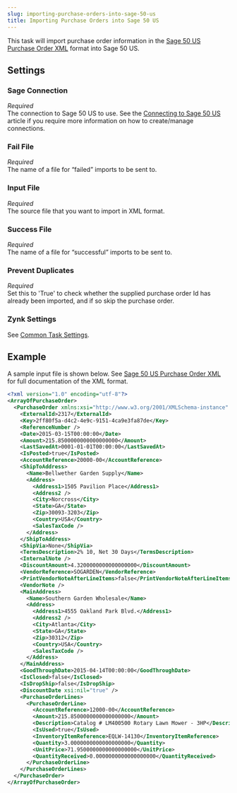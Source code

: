```yaml
---
slug: importing-purchase-orders-into-sage-50-us
title: Importing Purchase Orders into Sage 50 US
---
```

This task will import purchase order information in the [Sage 50 US Purchase Order XML](sage-50-us-purchase-order-xml) format into Sage 50 US.

## Settings
### Sage Connection
_Required_  
The connection to Sage 50 US to use. See the [Connecting to Sage 50 US](connecting-to-sage-50-us) article if you require more information on how to create/manage connections.

### Fail File
_Required_  
The name of a file for “failed” imports to be sent to.

### Input File
_Required_  
The source file that you want to import in XML format.

### Success File
_Required_  
The name of a file for “successful” imports to be sent to.

### Prevent Duplicates
_Required_  
Set this to 'True' to check whether the supplied purchase order Id has already been imported, and if so skip the purchase order. 

### Zynk Settings
See [Common Task Settings](common-task-settings).

## Example
A sample input file is shown below. See [Sage 50 US Purchase Order XML](sage-50-us-purchase-order-xml) for full documentation of the XML format.
```xml
<?xml version="1.0" encoding="utf-8"?>
<ArrayOfPurchaseOrder>
  <PurchaseOrder xmlns:xsi="http://www.w3.org/2001/XMLSchema-instance" xmlns:xsd="http://www.w3.org/2001/XMLSchema">
    <ExternalId>2317</ExternalId>
    <Key>2ff80f5a-d4c2-4e9c-9151-4ca9e3fa87de</Key>
    <ReferenceNumber />
    <Date>2015-03-15T00:00:00</Date>
    <Amount>215.8500000000000000000</Amount>
    <LastSavedAt>0001-01-01T00:00:00</LastSavedAt>
    <IsPosted>true</IsPosted>
    <AccountReference>20000-00</AccountReference>
    <ShipToAddress>
      <Name>Bellwether Garden Supply</Name>
      <Address>
        <Address1>1505 Pavilion Place</Address1>
        <Address2 />
        <City>Norcross</City>
        <State>GA</State>
        <Zip>30093-3203</Zip>
        <Country>USA</Country>
        <SalesTaxCode />
      </Address>
    </ShipToAddress>
    <ShipVia>None</ShipVia>
    <TermsDescription>2% 10, Net 30 Days</TermsDescription>
    <InternalNote />
    <DiscountAmount>4.3200000000000000000</DiscountAmount>
    <VendorReference>SOGARDEN</VendorReference>
    <PrintVendorNoteAfterLineItems>false</PrintVendorNoteAfterLineItems>
    <VendorNote />
    <MainAddress>
      <Name>Southern Garden Wholesale</Name>
      <Address>
        <Address1>4555 Oakland Park Blvd.</Address1>
        <Address2 />
        <City>Atlanta</City>
        <State>GA</State>
        <Zip>30312</Zip>
        <Country>USA</Country>
        <SalesTaxCode />
      </Address>
    </MainAddress>
    <GoodThroughDate>2015-04-14T00:00:00</GoodThroughDate>
    <IsClosed>false</IsClosed>
    <IsDropShip>false</IsDropShip>
    <DiscountDate xsi:nil="true" />
    <PurchaseOrderLines>
      <PurchaseOrderLine>
        <AccountReference>12000-00</AccountReference>
        <Amount>215.8500000000000000000</Amount>
        <Description>Catalog # LM400500 Rotary Lawn Mower - 3HP</Description>
        <IsUsed>true</IsUsed>
        <InventoryItemReference>EQLW-14130</InventoryItemReference>
        <Quantity>3.0000000000000000000</Quantity>
        <UnitPrice>71.9500000000000000000</UnitPrice>
        <QuantityReceived>0.0000000000000000000</QuantityReceived>
      </PurchaseOrderLine>
    </PurchaseOrderLines>
  </PurchaseOrder>
</ArrayOfPurchaseOrder>
```